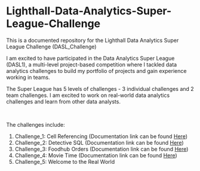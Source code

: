 # Lighthall-Data-Analytics-Super-League-Challenge
This is a documented repository for the Lighthall Data Analytics Super League Challenge (DASL_Challenge)

I am excited to have participated in the Data Analytics Super League (DASL1), a multi-level project-based competition where I tackled data analytics challenges to build my portfolio of projects and gain experience working in teams.

The Super League has 5 levels of challenges - 3 individual challenges and 2 team challenges. I am excited to work on real-world data analytics challenges and learn from other data analysts.

<br>

The challenges include:

1. Challenge_1:  Cell Referencing           (Documentation link can be found [Here](DASL_CHALLENGE_1.md))
2. Challenge_2:  Detective SQL              (Documentation link can be found [Here](DASL_CHALLENGE_2.md))
3. Challenge_3:  Foodhub Orders             (Documentation link can be found [Here](DASL_Challenge_3.ipynb))
4. Challenge_4:  Movie Time                 (Documentation link can be found [Here](DASL_Challenge_4.ipynb))
5. Challenge_5:  Welcome to the Real World
